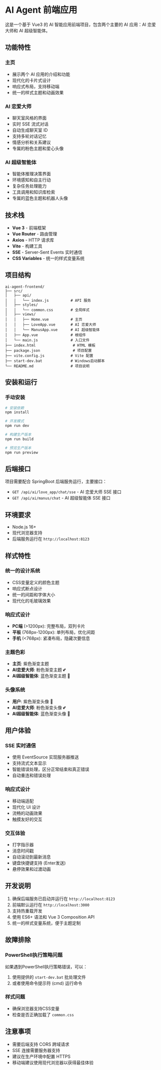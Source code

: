 # AI Agent 前端应用

这是一个基于 Vue3 的 AI 智能应用前端项目，包含两个主要的 AI 应用：AI 恋爱大师和 AI 超级智能体。

## 功能特性

### 主页
- 展示两个 AI 应用的介绍和功能
- 现代化的卡片式设计
- 响应式布局，支持移动端
- 统一的样式主题和动画效果

### AI 恋爱大师
- 聊天室风格的界面
- 实时 SSE 流式对话
- 自动生成聊天室 ID
- 支持多轮对话记忆
- 情感分析和关系建议
- 专属的粉色主题和爱心头像

### AI 超级智能体
- 智能体推理决策界面
- 环境感知和自主行动
- 复杂任务处理能力
- 工具调用和知识库检索
- 专属的蓝色主题和机器人头像

## 技术栈

- **Vue 3** - 前端框架
- **Vue Router** - 路由管理
- **Axios** - HTTP 请求库
- **Vite** - 构建工具
- **SSE** - Server-Sent Events 实时通信
- **CSS Variables** - 统一的样式变量系统

## 项目结构

```
ai-agent-frontend/
├── src/
│   ├── api/
│   │   └── index.js          # API 服务
│   ├── styles/
│   │   └── common.css        # 全局样式
│   ├── views/
│   │   ├── Home.vue          # 主页
│   │   ├── LoveApp.vue       # AI 恋爱大师
│   │   └── ManusApp.vue      # AI 超级智能体
│   ├── App.vue               # 根组件
│   └── main.js               # 入口文件
├── index.html                 # HTML 模板
├── package.json               # 项目配置
├── vite.config.js            # Vite 配置
├── start-dev.bat             # Windows启动脚本
└── README.md                 # 项目说明
```

## 安装和运行


### 手动安装
```bash
# 安装依赖
npm install

# 开发模式
npm run dev

# 构建生产版本
npm run build

# 预览生产版本
npm run preview
```

## 后端接口

项目需要配合 SpringBoot 后端服务运行，主要接口：

- `GET /api/ai/love_app/chat/sse` - AI 恋爱大师 SSE 接口
- `GET /api/ai/manus/chat` - AI 超级智能体 SSE 接口

## 环境要求

- Node.js 16+
- 现代浏览器支持
- 后端服务运行在 `http://localhost:8123`

## 样式特性

### 统一的设计系统
- CSS变量定义的颜色主题
- 响应式断点设计
- 统一的间距和字体大小
- 现代化的毛玻璃效果

### 响应式设计
- **PC端** (>1200px): 完整布局，双列卡片
- **平板** (768px-1200px): 单列布局，优化间距
- **手机** (<768px): 紧凑布局，隐藏次要信息

### 主题色彩
- **主页**: 紫色渐变主题
- **AI恋爱大师**: 粉色渐变主题 💕
- **AI超级智能体**: 蓝色渐变主题 🤖

### 头像系统
- **用户**: 紫色渐变头像 👤
- **AI恋爱大师**: 粉色渐变头像 💕
- **AI超级智能体**: 蓝色渐变头像 🤖

## 用户体验

### SSE 实时通信
- 使用 EventSource 实现服务器推送
- 支持流式文本显示
- 智能错误处理，区分正常结束和真正错误
- 自动重连和错误处理

### 响应式设计
- 移动端适配
- 现代化 UI 设计
- 流畅的动画效果
- 触摸友好的交互

### 交互体验
- 打字指示器
- 消息时间戳
- 自动滚动到最新消息
- 键盘快捷键支持 (Enter发送)
- 悬停效果和过渡动画

## 开发说明

1. 确保后端服务已启动并运行在 `http://localhost:8123`
2. 前端默认运行在 `http://localhost:3000`
3. 支持热重载开发
4. 使用 ES6+ 语法和 Vue 3 Composition API
5. 统一的样式变量系统，便于主题定制

## 故障排除

### PowerShell执行策略问题
如果遇到PowerShell执行策略错误，可以：
1. 使用提供的 `start-dev.bat` 批处理文件
2. 或者使用命令提示符 (cmd) 运行命令

### 样式问题
- 确保浏览器支持CSS变量
- 检查是否正确加载了 `common.css`

## 注意事项

- 需要后端支持 CORS 跨域请求
- SSE 连接需要服务器支持
- 建议在生产环境中配置 HTTPS
- 移动端建议使用现代浏览器以获得最佳体验
